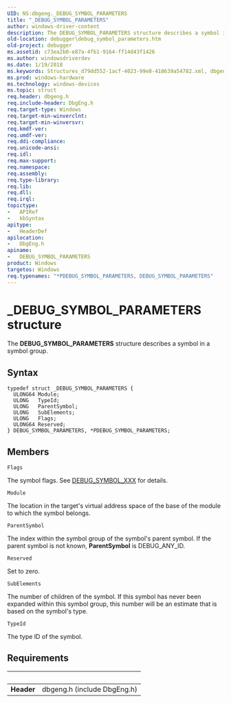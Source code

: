 ```yaml
---
UID: NS:dbgeng._DEBUG_SYMBOL_PARAMETERS
title: "_DEBUG_SYMBOL_PARAMETERS"
author: windows-driver-content
description: The DEBUG_SYMBOL_PARAMETERS structure describes a symbol in a symbol group.
old-location: debugger\debug_symbol_parameters.htm
old-project: debugger
ms.assetid: c73ea2b0-e87a-4fb1-9164-ff14d43f1426
ms.author: windowsdriverdev
ms.date: 1/19/2018
ms.keywords: Structures_d79dd552-1acf-4023-99e0-418639a54782.xml, dbgeng/DEBUG_SYMBOL_PARAMETERS, PDEBUG_SYMBOL_PARAMETERS structure pointer [Windows Debugging], debugger.debug_symbol_parameters, dbgeng/PDEBUG_SYMBOL_PARAMETERS, PDEBUG_SYMBOL_PARAMETERS, DEBUG_SYMBOL_PARAMETERS structure [Windows Debugging], DEBUG_SYMBOL_PARAMETERS, *PDEBUG_SYMBOL_PARAMETERS, _DEBUG_SYMBOL_PARAMETERS
ms.prod: windows-hardware
ms.technology: windows-devices
ms.topic: struct
req.header: dbgeng.h
req.include-header: DbgEng.h
req.target-type: Windows
req.target-min-winverclnt: 
req.target-min-winversvr: 
req.kmdf-ver: 
req.umdf-ver: 
req.ddi-compliance: 
req.unicode-ansi: 
req.idl: 
req.max-support: 
req.namespace: 
req.assembly: 
req.type-library: 
req.lib: 
req.dll: 
req.irql: 
topictype:
-	APIRef
-	kbSyntax
apitype:
-	HeaderDef
apilocation:
-	DbgEng.h
apiname:
-	DEBUG_SYMBOL_PARAMETERS
product: Windows
targetos: Windows
req.typenames: "*PDEBUG_SYMBOL_PARAMETERS, DEBUG_SYMBOL_PARAMETERS"
---
```


# _DEBUG_SYMBOL_PARAMETERS structure
The <b>DEBUG_SYMBOL_PARAMETERS</b> structure describes a symbol in a symbol group.

## Syntax
````
typedef struct _DEBUG_SYMBOL_PARAMETERS {
  ULONG64 Module;
  ULONG   TypeId;
  ULONG   ParentSymbol;
  ULONG   SubElements;
  ULONG   Flags;
  ULONG64 Reserved;
} DEBUG_SYMBOL_PARAMETERS, *PDEBUG_SYMBOL_PARAMETERS;
````

## Members


`Flags`

The symbol flags.  See <a href="https://msdn.microsoft.com/library/windows/hardware/ff541692">DEBUG_SYMBOL_XXX</a> for details.

`Module`

The location in the target's virtual address space of the base of the module to which the symbol belongs.

`ParentSymbol`

The index within the symbol group of the symbol's parent symbol.  If the parent symbol is not known, <b>ParentSymbol</b> is DEBUG_ANY_ID.

`Reserved`

Set to zero.

`SubElements`

The number of children of the symbol.  If this symbol has never been expanded within this symbol group, this number will be an estimate that is based on the symbol's type.

`TypeId`

The type ID of the symbol.


## Requirements
| &nbsp; | &nbsp; |
| ---- |:---- |
| **Header** | dbgeng.h (include DbgEng.h) |